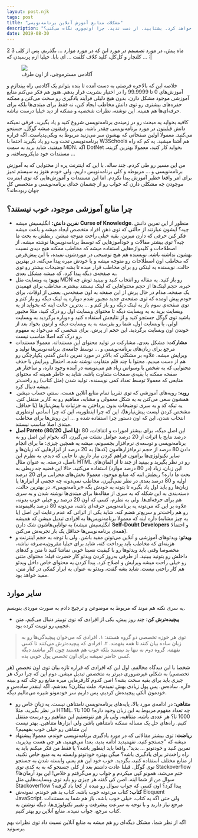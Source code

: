 ```yaml
---
layout: post.njk
tags: post
title: "مشکلات منابع آموزش آنلاین برنامه‌نویسی"
description: "به زودی خدایگان برنامه‌نویسی و متخصص کل جهان، آموزش‌های خود را منتشر خواهد کرد. بشتابید. از دست ندید. چرا اونجوری نگاه می‌کنی؟!"
date: 2019-08-30
---
```


2 3 ماه پیش، در مورد تصمیمم در مورد این که در مورد موارد ... بگذریم. پس از کلی کلنجار و کل‌کل، کلید کلاف کلفت ... ای بابا. خیلیا ازم پرسیدن که ... :|

<figure>
<img src="/_assets/images/content/my-academy-that-way.png">
<figcaption>
آکادمی مسترموجی، از اون طرف
</figcaption>
</figure>

خلاصه این که بالاخره فرصتی به دست آمده تا بنده بتوانم یک آکادمی راه بیندازم و آموزش‌های 0 تا 99.9999 را در اختیار بشریت قرار بدهم. هنوز هم فکر می‌کنم منابع آموزشی موجود مشکل دارن، بدون هیچ دلیلی فرآیند یادگیری رو سخت می‌کنن و ممکنه حفره‌های بیشتری رو توی دانش مخاطب ایجاد کنن، نه فقط برای مبتدی‌ها بلکه برای حرفه‌ای‌ها هم همینه. این نوشته، نظرات شخصیه و ممکنه از دید خیلیا درست نباشه.

کافیه بخواید یه مبحث رو در زمینه‌ی برنامه‌نویسی شروع کنید و یاد بگیرید. فرقی نمیکنه دانش قبلیتون در مورد برنامه‌نویسی چقدر باشه. بهترین رفیقتون میشه گوگل. جستجو می‌کنید. معمولا اولین صفحاتی که بهشون سر می‌زنید مربوط به ویکی‌پدیاست. اگه قراره برنامه‌نویسی تحت وب رو یاد بگیرید احتما با W3Schools هم آشنا میشید. یه کم که راه میفتید، شاید برید به سمت MDN. اگه DotNet بخواید کار کنید، معمولا بهترین گزینه، مستندات خود مایکروسافته. و ...

من این مسیر رو طی کردم. چند ساله. با این که اینترنت پره از محتوایی که به آموزش برنامه‌نویسی و ... مربوطه و کلی برنامه‌نویس داریم، ولی خودم هنوز یه سیستم تمیز برای امر واقعا خطیر آموزش پیدا نکردم. اما این مستندات و آموزش‌هایی که توی اینترنت موجودن چه مشکلی دارن که خواب رو از چشمان خدای برنامه‌نویسی و متخصص کل جهان ربوده‌اند؟

## چرا منابع آموزشی موجود، خوب نیستند؟
* **نفرین دانش:** انگلیسیش میشه **Curse of Knowledge**. منظور از این نفرین دانش چیه؟ ایشون عبارتند از حالتی که توی ذهن افراد متخصص ایجاد میشه و باعث میشه فکر کنن حرفی که دارن میزنن، بقیه خیلی راحت متوجه میشن. ربطش به بحث ما چیه؟ توی بیشتر مقالات و خودآموزهایی که توسط برنامه‌نویس‌ها نوشته میشه، از اصطلاحات و کلیدواژه‌هایی استفاده میشه که مخاطب ممکنه هیچ دیدی نسبت بهشون نداشته باشه. نویسنده هم هیچ توضیحی در موردشون نمیده، با این پیش‌فرض که مخاطب اون اصطلاحات رو متوجه میشه و یا خودش میره پیدا می‌کنه. در بهترین حالت، نویسنده یه لینکی رو برای مخاطب قرار میده تا بشه توضیحات بیشتر رو توی یه صفحه‌ی دیگه پیدا کرد، که میشه مشکل بعدی.
* **یویو:** یه وبسایت مثل MDN رو باز کنید. یه مقاله رو انتخاب کنید و ببینید توش چه خبره. حجم لینک‌ها از حجم محتواهایی که لینک نیستند بیشتره. مخاطب برای فهمیدن یک صفحه، مدام در حال پرش از این صفحه به اون صفحه‌س. بعضی از اوقات، برای خودم پیش اومده که توی صفحه‌ی جدید مجبور شدم دوباره یه لینک دیگه رو باز کنم و توی صفحه‌ی سوم باز یه لینک دیگه رو باز کنم و ... بدترین حالت اینه که بخواید از یه وبسایت برید به یه وبسایت دیگه تا محتوای وبسایت اول رو درک کنید، مثلا مجبور باشید توی گوگل جستجو کنید و از نتایجش استفاده کنید و دوباره برگردید به وبسایت اولی، یا وبسایت اول، شما رو بفرسته به یه وبسایت دیگه و ازتون بخواد بعد از خوندن اون وبسایت برگردید. این حجم از پرش، برای شخصی که می‌خواد یه مفهوم رو درک کنه اصلا مناسب نیست.
* **مشارکت:** مشکل بعدی، مشارکت در تولید محتوای این مستنداته. معمولا مستندات مرجع برای زبان‌های برنامه‌نویسی و ... توسط جامعه‌ی برنامه‌نویس‌ها تولید و ویرایش میشه. علاوه بر مشکلی که بالاتر در مورد نفرین دانش گفتم، یکپارچگی رو هم از دست میدیم. محتوا با چند قلم متفاوت نوشته شده، احتمال ویرایش یا حذف محتوایی که یه شخص با وسواس زیاد هم می‌نویسه در آینده وجود داره، و ساختار هر صفحه ممکنه با بقیه‌ی صفحات متفاوت باشه. شاید به خاطر همینه که محتوای منابعی که معمولا توسط تعداد کمی نویسنده، تولید شدن (مثل کتاب) رو راحت‌تر میشه دنبال کرد.
* **رویه:** رویه‌های آموزشی که توی تقریبا تمام منابع آنلاین هست، سنتی حساب میشن. همشون سعی می‌کنن به یه شکل معمولی و مشابه، مفاهیم رو به کاربر منتقل کنن. یه تیکه کد و یه سری توضیحات بدون پرداختن به جزئیات یا پیش‌نیازها (یا حداقل، مشخص کردن لیست پیش‌نیازها)، این که چرا اینطوریه، این که چرا اسامی اونطوری انتخاب شدن، این که اون دستور چرا استفاده شده و ... این روش‌ها برای مخاطب مبتدی اصلا مناسب نیستند.
* **اصل Pareto (یا اصل 80/20):** این اصل میگه، برای بیشتر امورات و اتفاقات، 80 درصد نتایج یا اثرات از 20 درصد عوامل نشئت می‌گیرن. اگه بخوام این اصل رو به برنامه‌نویسی و توسعه‌ی نرم‌افزار بچسبونم، میشه یه همچین چیزی: ما برای انجام دادن 80 درصد از حجم نرم‌افزارهامون (کدها) به 20 درصد از ابزارهایی که زبان‌ها و سایر تکنولوژی‌ها برامون فراهم کردن نیاز داریم. تا جایی که دیدم، به نظرم این اصل، درسته. به عنوان مثال، HTML رو در نظر بگیرید و ببینید از چند تا از المان‌های این زبان، زیاد (در 80 درصد موارد) استفاده می‌کنید. حالا این قضیه چه ربطی به بحث ما داره؟ ربطش اینه که منابع موجود، معمولا بخش‌های مجزایی برای 20 درصد اولیه و 80 درصد بعدی در نظر نمی‌گیرن. مخاطب نمی‌دونه چه حجمی از ابزارها یا زبان‌ها رو باید اول یاد بگیره تا بتونه به خودش بگه «برنامه‌نویس». در بهترین حالت، دسته‌بندی به این شکله که یه سری از مقاله‌ها برای مبتدی‌ها نوشته شدن و یه سری هم برای حرفه‌ای‌ها. ولی به نظرم، کسی که اون 20 درصد رو خیلی خوب بدونه، علاوه بر این که می‌تونه یه برنامه‌نویس حرفه‌ای باشه، می‌تونه 80 درصد باقیمونده رو هم راحت‌تر و سریع‌تر هضم کنه. شاید یکی از اثراتی که عدم رعایت این اصل (یا یه چیز مشابه) داره اینه که معمولا برنامه‌نویس‌ها به افرادی تبدیل میشن که همیشه به توانایی‌هاشون شک دارن (انگلیسیش میشه **Self-Doubt Developers** و احتمالا همه‌ی برنامه‌نویس‌ها حداقل یک بار تجربه‌ش می‌کنن).
* **ویدئو:** ویدئوهای آموزشی و آنلاین می‌تونن مفید باشن. ولی با توجه به حجم اینترنت و هزینه‌ای که مخاطب باید پرداخت کنه، شاید برای خیلیا مقرون‌به‌صرفه نباشه، مخصوصا وقتی باید ویدئوها رو با کیفیت نسبتا خوبی تماشا کنید تا متن و کدهای داخلش رو بتونید ببینید. از طرفی به‌روز کردن ویدئو کار حضرت فیله؛ محتوای متنی رو خیلی راحت میشه ویرایش و اصلاح کرد. پیدا کردن یه محتوای خاص داخل ویدئو هم کار راحتی نیست. شاید بشه گفت، ویدئو به عنوان یه ابزار کمکی در کنار متن، مفید خواهد بود.

## سایر موارد
یه سری نکته هم موند که مربوط به موضوعن و ترجیح دادم به صورت موردی بنویسم.
* **پیچیده‌ترش کن:** چند روز پیش، یکی از افرادی که توی توییتر دنبال می‌کنم، متن عجیبی رو توییت کرده بود.
> توی هر حوزه تخصصی دو گروه هستند: 
> ۱. افرادی که می‌خوان پیچیدگی‌ها رو به زبان ساده بیان کنند تا همه بفهمند.
> ۲. افرادی که پیچیده‌ترش می‌کنند تا کسی نفهمه.
> گروه دوم نه تنها بد نیستند بلکه خوب هم هستند چون اگر نباشند دیگه کسی حاضر نمیشه برای اون تخصص پول خوبی بده.

شخصا با این دیدگاه مخالفم. اول این که افرادی که قراره تازه بیان توی اون تخصص (هر تخصصی) به شکلی غیرضروری دیرتر به متخصص تبدیل میشن. دوم این که چرا درک هر چیزی باید برای بقیه سخت بشه؟ اصن کدوم کارفرمایی میره منابع رو چک کنه و ببینه «آره. ساده‌س. پس پول زیادی بهش نمیدم». ملت بیکارن؟ بعدشم، اگه اینقدر ساده‌س و خودمون الکی پیچیده‌ش کردیم، پس داریم سر خودمونو شیره می‌مالیم دیگه.
* **متناهی:** در ادامه‌ی مورد بالا، پایه‌های برنامه‌نویسی نامتناهی نیست. یه زبان خاص رو در نظر بگیرید، مثلا HTML. چه تعداد مفهوم مربوط به این زبان وجود داره؟ 100 تا؟ 1000 تا؟ هر عددی باشه، متناهیه. ولی باز هم نتونستیم این مفاهیم رو درست منتقل کنیم. راه‌های حل یک مساله ممکنه نامتناهی باشن ولی ابزارها متناهین. بهتر نیست این متناهی رو خیلی خوب بفهمیم؟
* **ریاضت:** توی بیشتر مقالاتی که در مورد یادگیری برنامه‌نویسی خوندم، معمولا پیشنهاد میشه که "جستجو کنید، نفهمیدید ادامه بدید، بعدا می‌فهمید، هر چی هست بپذیرید، تمرین کنید و خودتونو ... بدید". واقعا باید اینطور باشه؟ یا فقط من فکر میکنم باید یه راه راحت‌تر برای یادگیری باشه؟ میگن بهتره خودتونو وابسته به یه منبع خاص نکنید، از منابع مختلف استفاده کنید، بگردید. خوب خود این هم یعنی وابسته شدن به جستجو توی گوگل. قبلنا عادت داشتم بعد از کلی جستجو که به یه کدی توی Stackoverflow ختم می‌شد، همونو کپی میکردم و جواب رو می‌گرفتم و خلاص! این بود آرمان‌ها؟ سوال من از شما اینه. اصن کی گفته هر چیزی رو باید توی وبسایت‌هایی مثل Stackoverflow پیدا کرد؟ اون کسی که جواب سوال رو میده از کجا یاد گرفته؟
* **کتاب:** کتاب می‌تونه خوب باشه. کتاب بد هم خوندم. نمونه‌ش Eloquent JavaScript. ولی حتی اگه یه کتاب، خیلی خوب باشه، باز هم شما به مستندات مرجع نیاز دارید و با توجه به سرعت پیشرفت و تغییر تکنولوژی‌ها، دیگه نوشتن یه کتاب مرجع، جواب نمیده. منابع آنلاین رو بهتر کنیم.

اگه از نظر شما، مشکل دیگه‌ای رو هم میشه به منابع آنلاین نسبت داد توی نظرات بهم برسونید.